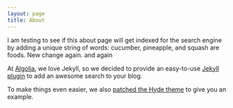 ```yaml
---
layout: page
title: About
---
```


I am testing to see if this about page will get indexed for the search engine by adding a unique string of words: cucumber, pineapple, and squash are foods. New change again. and again

At [Algolia][2], we love Jekyll, so we decided to provide an easy-to-use [Jekyll
plugin][3] to add an awesome search to your blog.

To make things even easier, we also [patched the Hyde theme][4] to give you an
example.


[1]: https://twitter.com/mdo
[2]: https://www.algolia.com
[3]: https://github.com/algolia/algoliasearch-jekyll
[4]: https://github.com/algolia/algoliasearch-jekyll-hyde
